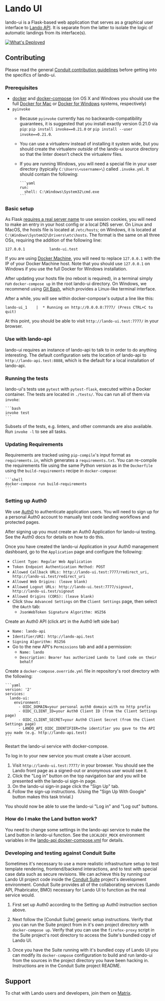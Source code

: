 # Lando UI

lando-ui is a Flask-based web application that serves as a graphical
user interface to [Lando API](https://github.com/mozilla-conduit/lando-api).
It is separate from the latter to isolate the logic of automatic landings
from its interface(s).

[![What's Deployed](https://img.shields.io/badge/whatsdeployed-prod,dev-green.svg)](https://whatsdeployed.io/s-a0C)

## Contributing

Please read the general [Conduit contribution guidelines](http://moz-conduit.readthedocs.io/en/latest/contributing.html)
before getting into the specifics of lando-ui.

### Prerequisites

* [docker](https://docs.docker.com/engine/installation/) and [docker-compose](https://docs.docker.com/compose/install/)
  (on OS X and Windows you should use the full [Docker for Mac](https://docs.docker.com/docker-for-mac/install/)
  or [Docker for Windows](https://docs.docker.com/docker-for-windows/install/) systems,
  respectively)
* `pyinvoke`
  * Because `pyinvoke` currently has no backwards-compatibility guarantees,
    it is suggested that you install exactly version 0.21.0 via `pip`:
    `pip install invoke==0.21.0` or `pip install --user invoke==0.21.0`.
  * You can use a virtualenv instead of installing it system wide, but you
    should create the virtualenv *outside* of the lando-ui source directory so
    that the linter doesn't check the virtualenv files.
  * If you are running Windows, you will need a special file in your user
    directory (typically `C:\Users\<username>\`) called `.invoke.yml`.  It
    should contain the following:

        ```yaml
        run:
          shell: C:\Windows\System32\cmd.exe
        ```

### Basic setup

As Flask [requires a real server name](https://flask.palletsprojects.com/en/1.1.x/config/#SESSION_COOKIE_DOMAIN)
to use session cookies, you will need to make an entry in your host
config or a local DNS server. On Linux and MacOS, the hosts file is
located at `/etc/hosts`; on Windows, it is located at `C:\Windows\System32\Drivers\etc\hosts`.
The format is the same on all three OSs, requiring the addition of the
following line:

    127.0.0.1           lando-ui.test

If you are using [Docker Machine](https://docs.docker.com/machine/),
you will need to replace `127.0.0.1` with the IP of your Docker Machine
host.  Note that you should use `127.0.0.1` on Windows if you use the
full Docker for Windows installation.

After updating your hosts file (no reboot is required), in a terminal
simply run `docker-compose up` in the root lando-ui directory.  On
Windows, we recommend using [Git Bash](https://git-for-windows.github.io/),
which provides a Linux-like terminal interface.

After a while, you will see within docker-compose's output a line like
this:

    lando-ui_1    |  * Running on http://0.0.0.0:7777/ (Press CTRL+C to quit)

At this point, you should be able to visit
`http://lando-ui.test:7777/` in your browser.

### Use with lando-api

lando-ui requires an instance of lando-api to talk to in order to do
anything interesting.  The default configuration sets the location of
lando-api to `http://lando-api.test:8888`, which is the default for a
local installation of lando-api.

### Running the tests

lando-ui's tests use `pytest` with `pytest-flask`, executed within a
Docker container.  The tests are located in `./tests/`.  You can run
all of them via `invoke`:

    ```bash
    invoke test
    ```

Subsets of the tests, e.g. linters, and other commands are also available.  Run
`invoke -l` to see all tasks.

### Updating Requirements

Requirements are tracked using `pip-compile`'s input format as `requirements.in`,
which generates a `requirements.txt`. You can re-compile the requirements file
using the same Python version as in the `Dockerfile` using the `build-requirements`
recipe in `docker-compose`:

    ```shell
    docker-compose run build-requirements
    ```

### Setting up Auth0

We use [Auth0](https://auth0.com/) to authenticate application users.
You will need to sign up for a personal Auth0 account to manually test
code landing workflows and protected pages.

After signing up you must create an Auth0 Application for lando-ui testing.
See the Auth0 docs for details on how to do this.

Once you have created the lando-ui Application in your Auth0 management dashboard,
go to the `Application` page and configure the following:

* `Client Type: Regular Web Application`
* `Token Endpoint Authentication Method: POST`
* `Allowed Callback URLs: http://lando-ui.test:7777/redirect_uri, http://lando-ui.test/redirect_uri`
* `Allowed Web Origins: (leave blank)`
* `Allowed Logout URLs: http://lando-ui.test:7777/signout, http://lando-ui.test/signout`
* `Allowed Origins (CORS): (leave blank)`
* Click `Show Advanced Settings` on the `Client Settings` page, then select the `OAuth`
  tab:
  * `JsonWebToken Signature Algorithm: HS256`

Create an Auth0 API (click `API` in the Auth0 left side bar)

* `Name: lando-api`
* `Identifier/URI: http://lando-api.test`
* `Signing Algorithm: RS256`
* Go to the new API's `Permissions` tab and add a permission:
  * `Name: lando`
  * `Description: Bearer has authorized Lando to land code on their behalf`

Create a `docker-compose.override.yml` file in repository's root directory with
the following:

    ```yaml
    version: '2'
    services:
      lando-ui:
        environment:
          - OIDC_DOMAIN=your personal auth0 domain with no http prefix
          - OIDC_CLIENT_ID=your Auth0 Client ID (from the Client Settings page)
          - OIDC_CLIENT_SECRET=your Auth0 Client Secret (from the Client Settings page)
          - LANDO_API_OIDC_IDENTIFIER=the identifier you gave to the API you made (e.g. http://lando-api.test)
    ```

Restart the lando-ui service with docker-compose.

To log in to your new service you must create a User account.

  1. Visit `http://lando-ui.test:7777/` in your browser.  You should  see the Lando
     front page as a signed-out or anonymous user would see it.
  1. Click the "Log in" button on the top navigation bar and you will be presented
     with the lando-ui sign-in page.
  1. On the lando-ui sign-in page click the "Sign Up" tab.
  1. Follow the sign-up instructions. (Using the "Sign Up With Google" button makes
     this task trivial.)

 You should now be able to use the lando-ui "Log in" and "Log out" buttons.

### How do I make the Land button work?

You need to change some settings in the lando-api service to make the
Land button in lando-ui function.  See the `LOCALDEV_MOCK`
environment variables in the [lando-api docker-compose.yml](https://github.com/mozilla-conduit/lando-api/blob/master/docker-compose.yml)
for details.

### Developing and testing against Conduit Suite

Sometimes it's necessary to use a more realistic infrastructure setup to test template
rendering, frontend/backend interactions, and to test with special case data such
as secure revisions.  We can achieve this by running our Lando UI project code inside
the [Conduit Suite](https://github.com/mozilla-conduit/suite) project's development
environment. Conduit Suite provides all of the collaborating services (Lando API,
Phabricator, BMO) necessary for Lando UI to function as the real service would.

1. First set up Auth0 according to the Setting up Auth0 instruction section above.

1. Next follow the [Conduit Suite] generic setup instructions.  Verify that you can
run the Suite project from in it's own project directory with `docker-compose up`.
Verify that you can use the `firefox-proxy` script in the Suite project's root
directory to access the Suite's bundled copy of Lando UI.

1. Once you have the Suite running with it's bundled copy of Lando UI you can modify
its `docker-compose` configuration to build and run lando-ui from the sources in
the project directory you have been hacking in.  Instructions are in the Conduit
Suite project README.

## Support

To chat with Lando users and developers, join them on [Matrix](https://chat.mozilla.org/#/room/#conduit:mozilla.org).
